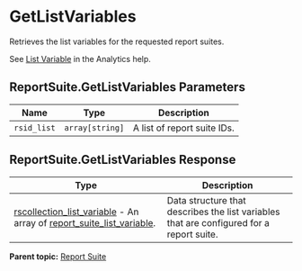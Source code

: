 # GetListVariables

Retrieves the list variables for the requested report suites.

See [List Variable](https://microsite.omniture.com/t2/help/en_US/sc/implement/index.html?f=list_var) in the Analytics help.

## ReportSuite.GetListVariables Parameters

|Name|Type|Description|
|----|----|-----------|
| `rsid_list` | `array[string]` | A list of report suite IDs.|

## ReportSuite.GetListVariables Response

| Type | Description |
|--------|---------------|
| [rscollection_list_variable](../../data_types/r_rscollection_list_variable.md#) - An array of [report_suite_list_variable](../../data_types/r_report_suite_list_variable.md#). | Data structure that describes the list variables that are configured for a report suite. |

**Parent topic:** [Report Suite](../../methods/report_suite/r_methods_reportsuite.md)

